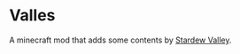# Valles
A minecraft mod that adds some contents by [Stardew Valley](https://stardewvalleywiki.com/Stardew_Valley).
